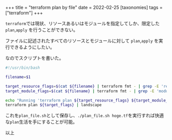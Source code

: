 +++
title = "terraform plan by file"
date = 2022-02-25
[taxonomies]
tags = ["terraform"]
+++

`terraform`では現状、リソースあるいはモジュールを指定してしか、限定した `plan`,`apply` を行うことができない。

ファイルに記述されたすべてのリソースとモジュールに対して `plan`,`apply` を実行できるようにしたい。

なのでスクリプトを書いた。

```sh
#!/usr/bin/bash

filename=$1

target_resource_flags=$(cat ${filename} | terraform fmt - | grep -E 'resource ' | tr -d '"' | awk '{printf("-target=%s.%s ",$2,$3);}')
target_module_flags=$(cat ${filename} | terraform fmt - | grep -E 'module ' | tr -d '"' | awk '{printf("-target=%s.%s ",$1,$2);}')

echo "Running 'terraform plan ${target_resource_flags} ${target_module_flags} | landscape'"
terraform plan ${target_flags} | landscape
```

これを`plan_file.sh`として保存し、`./plan_file.sh hoge.tf`を実行すれば快適な`plan`生活を手にすることが可能。

以上
